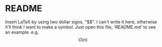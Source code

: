 # README 
Insert LaTeX by using two dollar signs, "\$\$".
I can't write it here, otherwise it'll think I want to make a symbol.
Just open this file, 'README.md' to see an example.
e.g.
$$ O(n) $$
